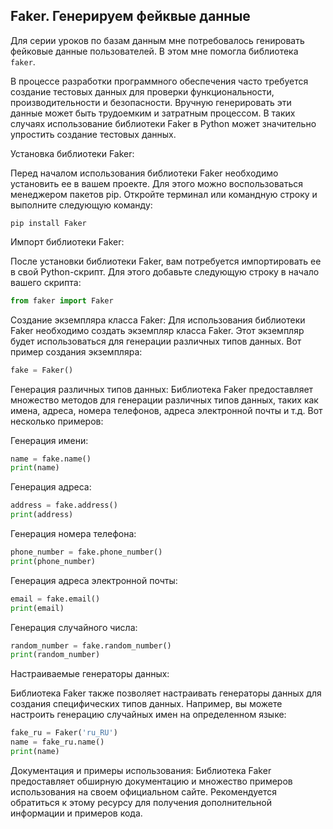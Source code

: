 
## Faker. Генерируем фейквые данные

Для серии уроков по базам данным мне потребовалось генировать фейковые данные пользователей. В этом мне помогла библиотека ```faker```.

В процессе разработки программного обеспечения часто требуется создание тестовых данных для проверки функциональности, производительности и безопасности. Вручную генерировать эти данные может быть трудоемким и затратным процессом. В таких случаях использование библиотеки Faker в Python может значительно упростить создание тестовых данных.

Установка библиотеки Faker:

Перед началом использования библиотеки Faker необходимо установить ее в вашем проекте. Для этого можно воспользоваться менеджером пакетов pip. Откройте терминал или командную строку и выполните следующую команду:

```
pip install Faker
```

Импорт библиотеки Faker:
    
После установки библиотеки Faker, вам потребуется импортировать ее в свой Python-скрипт. Для этого добавьте следующую строку в начало вашего скрипта:

```python
from faker import Faker
```
    
Создание экземпляра класса Faker:
Для использования библиотеки Faker необходимо создать экземпляр класса Faker. Этот экземпляр будет использоваться для генерации различных типов данных. Вот пример создания экземпляра:

```python
fake = Faker()
```

Генерация различных типов данных:
Библиотека Faker предоставляет множество методов для генерации различных типов данных, таких как имена, адреса, номера телефонов, адреса электронной почты и т.д. Вот несколько примеров:

Генерация имени:

```python
name = fake.name()
print(name)
```
    
Генерация адреса:

```python
address = fake.address()
print(address)
```
    
Генерация номера телефона:

```python
phone_number = fake.phone_number()
print(phone_number)
```

Генерация адреса электронной почты:

```python
email = fake.email()
print(email)
```

Генерация случайного числа:

```python
random_number = fake.random_number()
print(random_number)
```

Настраиваемые генераторы данных:
    
Библиотека Faker также позволяет настраивать генераторы данных для создания специфических типов данных. Например, вы можете настроить генерацию случайных имен на определенном языке:

```python
fake_ru = Faker('ru_RU')
name = fake_ru.name()
print(name)
```
    
Документация и примеры использования:
Библиотека Faker предоставляет обширную документацию и множество примеров использования на своем официальном сайте. Рекомендуется обратиться к этому ресурсу для получения дополнительной информации и примеров кода.